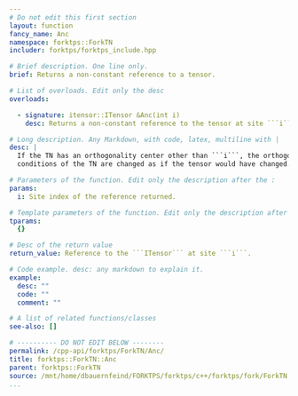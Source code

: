 ```yaml
---
# Do not edit this first section
layout: function
fancy_name: Anc
namespace: forktps::ForkTN
includer: forktps/forktps_include.hpp

# Brief description. One line only.
brief: Returns a non-constant reference to a tensor.

# List of overloads. Edit only the desc
overloads:

  - signature: itensor::ITensor &Anc(int i)
    desc: Returns a non-constant reference to the tensor at site ```i```.

# Long description. Any Markdown, with code, latex, multiline with |
desc: |
  If the TN has an orthogonality center other than ```i```, the orthogonality 
  conditions of the TN are changed as if the tensor would have changed.

# Parameters of the function. Edit only the description after the :
params:
  i: Site index of the reference returned.

# Template parameters of the function. Edit only the description after the :
tparams:
  {}

# Desc of the return value
return_value: Reference to the ```ITensor``` at site ```i```.

# Code example. desc: any markdown to explain it.
example:
  desc: ""
  code: ""
  comment: ""

# A list of related functions/classes
see-also: []

# ---------- DO NOT EDIT BELOW --------
permalink: /cpp-api/forktps/ForkTN/Anc/
title: forktps::ForkTN::Anc
parent: forktps::ForkTN
source: /mnt/home/dbauernfeind/FORKTPS/forktps/c++/forktps/fork/ForkTN.hpp
...
```



